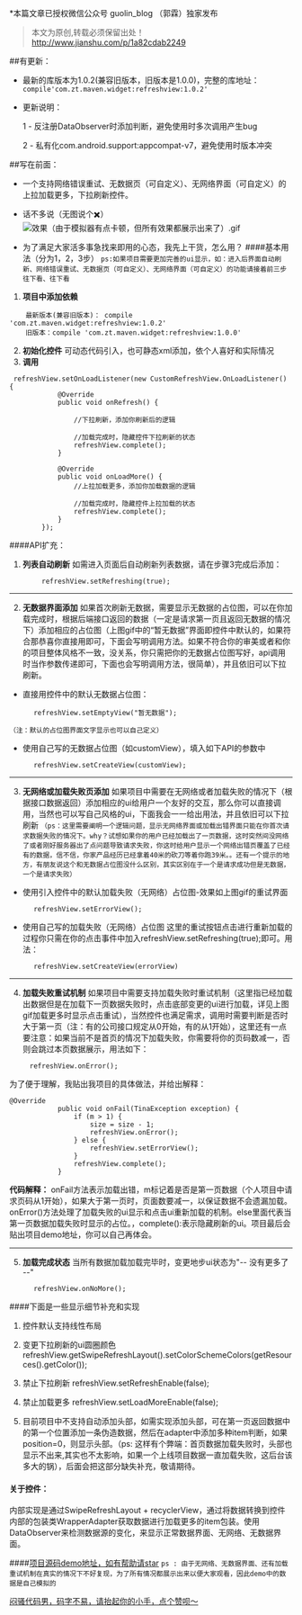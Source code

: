 *本篇文章已授权微信公众号 guolin_blog （郭霖）独家发布
> 本文为原创,转载必须保留出处！
http://www.jianshu.com/p/1a82cdab2249

##有更新：
- 最新的库版本为1.0.2(兼容旧版本，旧版本是1.0.0)，完整的库地址：
`compile'com.zt.maven.widget:refreshview:1.0.2'`
 - 更新说明：
 
    1 - 反注册DataObserver时添加判断，避免使用时多次调用产生bug
    
    2 - 私有化com.android.support:appcompat-v7，避免使用时版本冲突


##写在前面：
- 一个支持网络错误重试、无数据页（可自定义）、无网络界面（可自定义）的上拉加载更多，下拉刷新控件。
- 话不多说（无图说个✖️）
![效果（由于模拟器有点卡顿，但所有效果都展示出来了）.gif](http://upload-images.jianshu.io/upload_images/1933385-dcef4ad943f730ee.gif?imageMogr2/auto-orient/strip)

- 为了满足大家活多事急找来即用的心态，我先上干货，怎么用？
####基本用法（分为1，2，3步）
`ps:如果项目需要更加完善的ui显示，如：进入后界面自动刷新、网络错误重试、无数据页（可自定义）、无网络界面（可自定义）的功能请接着前三步往下看、往下看`

1. **项目中添加依赖**
```
    最新版本(兼容旧版本)： compile 'com.zt.maven.widget:refreshview:1.0.2'
    旧版本：compile 'com.zt.maven.widget:refreshview:1.0.0'
```
2. **初始化控件**
可动态代码引入，也可静态xml添加，依个人喜好和实际情况
3. **调用**
```
 refreshView.setOnLoadListener(new CustomRefreshView.OnLoadListener() {
            @Override
            public void onRefresh() {
                
                //下拉刷新，添加你刷新后的逻辑
                
                //加载完成时，隐藏控件下拉刷新的状态
                refreshView.complete();
            }

            @Override
            public void onLoadMore() {
                //上拉加载更多，添加你加载数据的逻辑

                //加载完成时，隐藏控件上拉加载的状态
                refreshView.complete();
            }
        });
```
####API扩充：
1.  **列表自动刷新**
如需进入页面后自动刷新列表数据，请在步骤3完成后添加：
```
        refreshView.setRefreshing(true);
```
****
2. **无数据界面添加**
如果首次刷新无数据，需要显示无数据的占位图，可以在你加载完成时，根据后端接口返回的数据（一定是请求第一页且返回无数据的情况下）添加相应的占位图（上图gif中的“暂无数据”界面即控件中默认的，如果符合那恭喜你直接用即可，下面会写明调用方法。如果不符合你的审美或者和你的项目整体风格不一致，没关系，你只需把你的无数据占位图写好，api调用时当作参数传递即可，下面也会写明调用方法，很简单），并且依旧可以下拉刷新。
* 直接用控件中的默认无数据占位图：
```
      refreshView.setEmptyView("暂无数据");
```
`（注：默认的占位图界面文字显示也可以自己定义）`
* 使用自己写的无数据占位图（如customView），填入如下API的参数中
```
      refreshView.setCreateView(customView);
```
****
3. **无网络或加载失败页添加**
如果项目中需要在无网络或者加载失败的情况下（根据接口数据返回）添加相应的ui给用户一个友好的交互，那么你可以直接调用，当然也可以写自己风格的ui，下面我会一一给出用法，并且依旧可以下拉刷新
`（ps：这里需要阐明一个逻辑问题，显示无网络界面或加载出错界面只能在你首次请求数据失败的情况下。why？试想如果你的用户已经加载出了一页数据，这时突然间没网络了或者刚好服务器出了点问题导致请求失败，你这时给用户显示一个网络出错页覆盖了已经有的数据，信不信，你家产品经历已经拿着40米的砍刀等着你跑39米。。还有一个提示的地方，有朋友说这个和无数据占位图没什么区别，其实区别在于一个是请求成功但是无数据，一个是请求失败）`
* 使用引入控件中的默认加载失败（无网络）占位图-效果如上图gif的重试界面
```
      refreshView.setErrorView();
```
* 使用自己写的加载失败（无网络）占位图
这里的重试按钮点击进行重新加载的过程你只需在你的点击事件中加入refreshView.setRefreshing(true);即可。用法：
```
      refreshView.setCreateView(errorView)
```
****
4.  **加载失败重试机制**
如果项目中需要支持加载失败时重试机制（这里指已经加载出数据但是在加载下一页数据失败时，点击底部变更的ui进行加载，详见上图gif加载更多时显示点击重试），当然控件也满足需求，调用时需要判断是否时大于第一页（注：有的公司接口规定从0开始，有的从1开始），这里还有一点要注意：如果当前不是首页的情况下加载失败，你需要将你的页码数减一，否则会跳过本页数据展示，用法如下：
```
     refreshView.onError();
```
为了便于理解，我贴出我项目的具体做法，并给出解释：
```
@Override
            public void onFail(TinaException exception) {
                if (m > 1) {
                    size = size - 1;
                    refreshView.onError();
                } else {
                    refreshView.setErrorView();
                }
                refreshView.complete();
            }
```
**代码解释：**  onFail方法表示加载出错，m标记着是否是第一页数据（个人项目中请求页码从1开始），如果大于第一页时，页面数要减一，以保证数据不会遗漏加载。onError()方法处理了加载失败的ui显示和点击ui重新加载的机制。else里面代表当第一页数据加载失败时显示的占位。，complete():表示隐藏刷新的ui。项目最后会贴出项目demo地址，你可以自己再体会。
****
5.  **加载完成状态**
当所有数据加载加载完毕时，变更地步ui状态为"-- 没有更多了 --"
```
      refreshView.onNoMore();
```

####下面是一些显示细节补充和实现
1. 控件默认支持线性布局

2. 变更下拉刷新的ui圆圈颜色
refreshView.getSwipeRefreshLayout().setColorSchemeColors(getResources().getColor());

3. 禁止下拉刷新
refreshView.setRefreshEnable(false);

4. 禁止加载更多
refreshView.setLoadMoreEnable(false);

5. 目前项目中不支持自动添加头部，如需实现添加头部，可在第一页返回数据中的第一个位置添加一条伪造数据，然后在adapter中添加多种item判断，如果position=0，则显示头部。（ps: 这样有个弊端：首页数据加载失败时，头部也显示不出来,其实也不太影响，如果一个上线项目数据一直加载失败，这后台该多大的锅），后面会把这部分缺失补充，敬请期待。

#### 关于控件：
内部实现是通过SwipeRefreshLayout + recyclerView，通过将数据转换到控件内部的包装类WrapperAdapter获取数据进行加载更多的item包装。使用DataObserver来检测数据源的变化，来显示正常数据界面、无网络、无数据界面。

####[项目源码demo地址，如有帮助请star](https://github.com/zhangtuodd/CustomRefreshView)
`ps : 由于无网络、无数据界面、还有加载重试机制在真实的情况下不好复现，为了所有情况都展示出来以便大家观看，因此demo中的数据是自己模拟的`

[闷骚代码男，码字不易，请抬起你的小手，点个赞呗～]()
